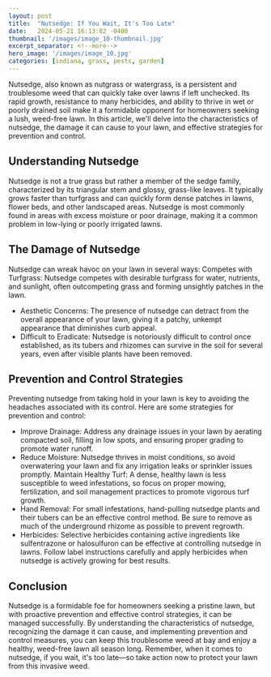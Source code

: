 ```yaml
---
layout: post
title:  "Nutsedge: If You Wait, It's Too Late"
date:   2024-05-21 16:13:02 -0400
thumbnail: '/images/image_10-thumbnail.jpg'
excerpt_separator: <!--more-->
hero_image: '/images/image_10.jpg'
categories: [indiana, grass, pests, garden]
---
```

Nutsedge, also known as nutgrass or watergrass, is a persistent and troublesome weed that can quickly take over lawns if left unchecked. <!--more-->Its rapid growth, resistance to many herbicides, and ability to thrive in wet or poorly drained soil make it a formidable opponent for homeowners seeking a lush, weed-free lawn. In this article, we'll delve into the characteristics of nutsedge, the damage it can cause to your lawn, and effective strategies for prevention and control.

## Understanding Nutsedge
Nutsedge is not a true grass but rather a member of the sedge family, characterized by its triangular stem and glossy, grass-like leaves. It typically grows faster than turfgrass and can quickly form dense patches in lawns, flower beds, and other landscaped areas. Nutsedge is most commonly found in areas with excess moisture or poor drainage, making it a common problem in low-lying or poorly irrigated lawns.

## The Damage of Nutsedge
Nutsedge can wreak havoc on your lawn in several ways:
Competes with Turfgrass: Nutsedge competes with desirable turfgrass for water, nutrients, and sunlight, often outcompeting grass and forming unsightly patches in the lawn.
* Aesthetic Concerns: The presence of nutsedge can detract from the overall appearance of your lawn, giving it a patchy, unkempt appearance that diminishes curb appeal.
* Difficult to Eradicate: Nutsedge is notoriously difficult to control once established, as its tubers and rhizomes can survive in the soil for several years, even after visible plants have been removed.

## Prevention and Control Strategies
Preventing nutsedge from taking hold in your lawn is key to avoiding the headaches associated with its control. Here are some strategies for prevention and control:
* Improve Drainage: Address any drainage issues in your lawn by aerating compacted soil, filling in low spots, and ensuring proper grading to promote water runoff.
* Reduce Moisture: Nutsedge thrives in moist conditions, so avoid overwatering your lawn and fix any irrigation leaks or sprinkler issues promptly.
Maintain Healthy Turf: A dense, healthy lawn is less susceptible to weed infestations, so focus on proper mowing, fertilization, and soil management practices to promote vigorous turf growth.
* Hand Removal: For small infestations, hand-pulling nutsedge plants and their tubers can be an effective control method. Be sure to remove as much of the underground rhizome as possible to prevent regrowth.
* Herbicides: Selective herbicides containing active ingredients like sulfentrazone or halosulfuron can be effective at controlling nutsedge in lawns. Follow label instructions carefully and apply herbicides when nutsedge is actively growing for best results.

## Conclusion
Nutsedge is a formidable foe for homeowners seeking a pristine lawn, but with proactive prevention and effective control strategies, it can be managed successfully. By understanding the characteristics of nutsedge, recognizing the damage it can cause, and implementing prevention and control measures, you can keep this troublesome weed at bay and enjoy a healthy, weed-free lawn all season long. Remember, when it comes to nutsedge, if you wait, it's too late—so take action now to protect your lawn from this invasive weed.
